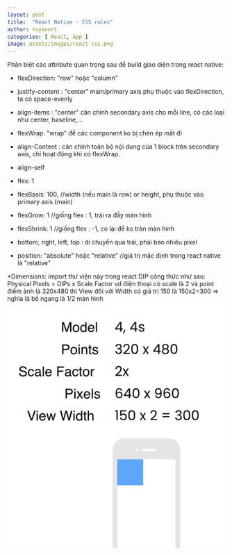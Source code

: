 ```yaml
---
layout: post
title:  "React Native - CSS rules"
author: tuyennnt
categories: [ React, App ]
image: assets/images/react-css.png
---
```


Phân biệt các attribute quan trọng sau để build giao diện trong react native:

* flexDirection: "row" hoặc "column"
* justify-content : "center"
main/primary axis phụ thuộc vào flexDirection, ta có space-evenly
* align-items : "center"
căn chỉnh secondary axis cho mỗi line, có các loại như center, baseline,...


* flexWrap: "wrap" 
để các component ko bị chèn ép mất đi
* align-Content : căn chỉnh toàn bộ nội dung của 1 block trên secondary axis, chỉ hoạt động khi có flexWrap.

* align-self
* flex: 1
* flexBasis: 100,
 //width (nếu main là row) or height, phụ thuộc vào primary axis (main)
 * flexGrow: 1 
 //giống flex : 1, trải ra đầy màn hình 
 * flexShrink: 1
 //giống flex : -1, co lại để ko tràn màn hình 
 
 * bottom, right, left, top : di chuyển qua trái, phải bao nhiêu pixel
 
 * position: "absolute" hoặc "relative"
 //giá trị mặc định trong react native là "relative"
 
 *Dimensions: import thư viện này trong react
 DIP công thức như sau:
 Physical Pixels = DIPs x Scale Factor
 vd điện thoại có scale là 2 và point điểm ảnh là 320x480 thì View đối với Width có giá trị 150 là 150x2=300
 => nghĩa là bề ngang là 1/2 màn hình
 ![](/assets/images/dip-react.png)
 


